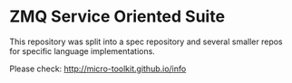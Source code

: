 # ZMQ Service Oriented Suite

This repository was split into a spec repository and several smaller repos for specific language implementations.

Please check:
http://micro-toolkit.github.io/info
